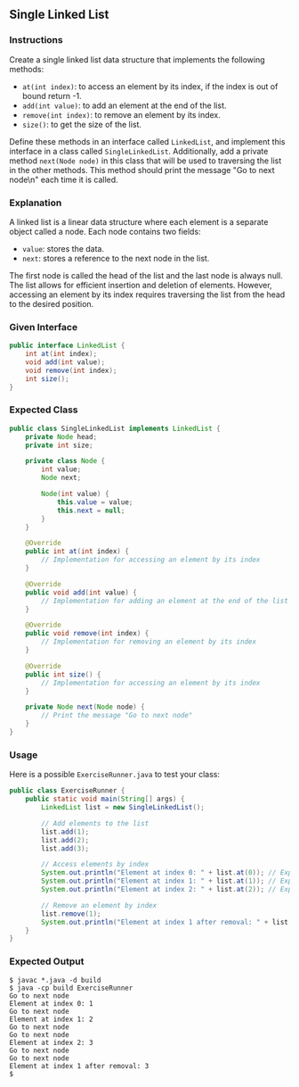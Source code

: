 ## Single Linked List

### Instructions

Create a single linked list data structure that implements the following methods:

- `at(int index)`: to access an element by its index, if the index is out of bound return -1.
- `add(int value)`: to add an element at the end of the list.
- `remove(int index)`: to remove an element by its index.
- `size()`: to get the size of the list.

Define these methods in an interface called `LinkedList`, and implement this interface in a class called `SingleLinkedList`. Additionally, add a private method `next(Node node)` in this class that will be used to traversing the list in the other methods. This method should print the message "Go to next node\n" each time it is called.

### Explanation

A linked list is a linear data structure where each element is a separate object called a node. Each node contains two fields:

- `value`: stores the data.
- `next`: stores a reference to the next node in the list.

The first node is called the head of the list and the last node is always null. The list allows for efficient insertion and deletion of elements. However, accessing an element by its index requires traversing the list from the head to the desired position.

### Given Interface

```java
public interface LinkedList {
    int at(int index);
    void add(int value);
    void remove(int index);
    int size();
}
```

### Expected Class

```java
public class SingleLinkedList implements LinkedList {
    private Node head;
    private int size;

    private class Node {
        int value;
        Node next;

        Node(int value) {
            this.value = value;
            this.next = null;
        }
    }

    @Override
    public int at(int index) {
        // Implementation for accessing an element by its index
    }

    @Override
    public void add(int value) {
        // Implementation for adding an element at the end of the list
    }

    @Override
    public void remove(int index) {
        // Implementation for removing an element by its index
    }

    @Override
    public int size() {
        // Implementation for accessing an element by its index
    }

    private Node next(Node node) {
        // Print the message "Go to next node"
    }
}
```

### Usage

Here is a possible `ExerciseRunner.java` to test your class:

```java
public class ExerciseRunner {
    public static void main(String[] args) {
        LinkedList list = new SingleLinkedList();

        // Add elements to the list
        list.add(1);
        list.add(2);
        list.add(3);

        // Access elements by index
        System.out.println("Element at index 0: " + list.at(0)); // Expected output: 1
        System.out.println("Element at index 1: " + list.at(1)); // Expected output: 2
        System.out.println("Element at index 2: " + list.at(2)); // Expected output: 3

        // Remove an element by index
        list.remove(1);
        System.out.println("Element at index 1 after removal: " + list.at(1)); // Expected output: 3
    }
}
```

### Expected Output

```shell
$ javac *.java -d build
$ java -cp build ExerciseRunner
Go to next node
Element at index 0: 1
Go to next node
Element at index 1: 2
Go to next node
Go to next node
Element at index 2: 3
Go to next node
Go to next node
Element at index 1 after removal: 3
$
```
